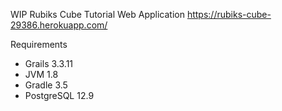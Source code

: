 WIP Rubiks Cube Tutorial Web Application
https://rubiks-cube-29386.herokuapp.com/

Requirements
- Grails 3.3.11
- JVM 1.8
- Gradle 3.5
- PostgreSQL 12.9
